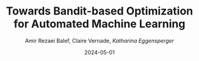 ---
title: "Towards Bandit-based Optimization for Automated Machine Learning"
author: "Amir Rezaei Balef, Claire Vernade, *Katharina Eggensperger*"
collection: publications
permalink: /publication/2024-PML4LRS-Bandits
date: 2024-05-01
venue: "Workshop on practical ML for limited/low resource settings (PML4LRS) at ICLR'24"
paperurl: 'https://openreview.net/forum?id=S5da3rzyuk'
---